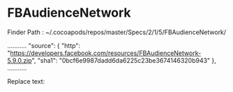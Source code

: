 # FBAudienceNetwork
 
Finder Path : ~/.cocoapods/repos/master/Specs/2/1/5/FBAudienceNetwork/

...........
  "source": {
    "http": "https://developers.facebook.com/resources/FBAudienceNetwork-5.9.0.zip",
    "sha1": "0bcf6e9987dadd6da6225c23be3674146320b943"
  },
...........

Replace text:
